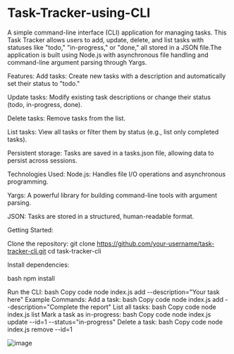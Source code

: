 # Task-Tracker-using-CLI
A simple command-line interface (CLI) application for managing tasks. This Task Tracker allows users to add, update, delete, and list tasks with statuses like "todo," "in-progress," or "done," all stored in a JSON file.The application is built using Node.js with asynchronous file handling and command-line argument parsing through Yargs.

Features:
Add tasks: Create new tasks with a description and automatically set their status to "todo."


Update tasks: Modify existing task descriptions or change their status (todo, in-progress, done).


Delete tasks: Remove tasks from the list.


List tasks: View all tasks or filter them by status (e.g., list only completed tasks).


Persistent storage: Tasks are saved in a tasks.json file, allowing data to persist across sessions.


Technologies Used:
Node.js: Handles file I/O operations and asynchronous programming.

Yargs: A powerful library for building command-line tools with argument parsing.

JSON: Tasks are stored in a structured, human-readable format.


Getting Started:

Clone the repository:
git clone https://github.com/your-username/task-tracker-cli.git
cd task-tracker-cli

Install dependencies:

bash
npm install

Run the CLI:
bash
Copy code
node index.js add --description="Your task here"
Example Commands:
Add a task:
bash
Copy code
node index.js add --description="Complete the report"
List all tasks:
bash
Copy code
node index.js list
Mark a task as in-progress:
bash
Copy code
node index.js update --id=1 --status="in-progress"
Delete a task:
bash
Copy code
node index.js remove --id=1


![image](https://github.com/user-attachments/assets/74b1c0be-a516-4854-b4d5-339f73d6d3b0)
